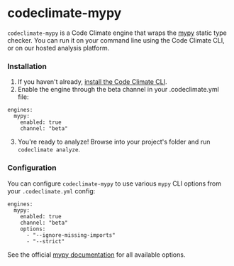 # codeclimate-mypy

`codeclimate-mypy` is a Code Climate engine that wraps the [mypy](https://github.com/python/mypy) static type checker. You can run it on your command line using the Code Climate CLI, or on our hosted analysis platform.

### Installation

1. If you haven't already, [install the Code Climate CLI](https://github.com/codeclimate/codeclimate).
2. Enable the engine through the beta channel in your .codeclimate.yml file:

```
engines:
  mypy:
    enabled: true
    channel: "beta"
```

3. You're ready to analyze! Browse into your project's folder and run `codeclimate analyze`.

### Configuration

You can configure `codeclimate-mypy` to use various `mypy` CLI options from your `.codeclimate.yml` config:

```
engines:
  mypy:
    enabled: true
    channel: "beta"
    options:
      - "--ignore-missing-imports"
      - "--strict"
```

See the official [mypy documentation](https://mypy.readthedocs.io/en/latest/command_line.html) for all available options.
